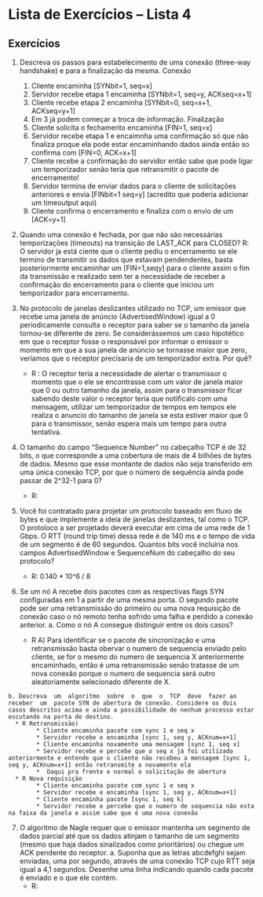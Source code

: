 # Lista de Exercícios – Lista 4

## Exercícios

  1. Descreva os passos para estabelecimento de uma conexão (three-way handshake) e para a finalização da mesma.
      Conexão
        1. Cliente encaminha [SYNbit=1, seq=x]
        2. Servidor recebe etapa 1 encaminha [SYNbit=1, seq=y, ACKseq=x+1]
        3. Cliente recebe etapa 2 encaminha [SYNbit=0, seq=x+1, ACKseq=y+1]
        4. Em 3 já podem começar a troca de informação.
      Finalização 
        1. Cliente solicita o fechamento encaminha [FIN=1, seq=x] 
        2. Servidor recebe etapa 1 e encaimnha uma confirmação só que não finaliza proque ela pode estar encaminhando dados ainda então so confirma com [FIN=0, ACK=x+1]
        3. Cliente recebe a confirmação do servidor então sabe que pode ligar um temporizador senão teria que retransmitir o pacote de encerramento!
        4. Servidor termina de enviar dados para o cliente de solicitações anteriores e envia [FINbit=1 seq=y] (acredito que poderia adicionar um timeoutput aqui)
        5. Cliente confirma o encerramento e finaliza com o envio de um [ACK=y+1]
 
  2. Quando uma conexão é fechada, por que não são necessárias temporizações (timeouts) na transição de LAST_ACK para CLOSED? 
    R: O servidor ja está ciente que o cliente pediu o encerramento se ele termino de transmitir os dados que estavam pendendentes, basta posteriormente encaminhar um [FIN=1,seqy] para o cliente assim o fim da transmissão e realizado sem ter a necessidade de receber a confirmação do encerramento para o cliente que iniciou um temporizador para encerramento.

  3. No  protocolo  de  janelas  deslizantes  utilizado  no  TCP,  um  emissor  que  recebe  uma  janela de anúncio (AdvertisedWindow) igual a 0 periodicamente consulta o receptor para saber se o  tamanho  da  janela  tornou-se  diferente  de  zero.  Se  considerássemos  um  caso  hipotético em  que  o  receptor  fosse  o  responsável  por  informar o  emissor  o  momento  em  que  a  sua janela  de  anúncio  se  tornasse  maior  que  zero,  veríamos  que  o  receptor  precisaria  de  um temporizador extra. Por quê?
        * R : O receptor teria a necessidade de alertar o transmissor o momento que o ele se encontrasse com um valor de janela maior que 0 ou outro tamanho da janela, assim para o transmissor ficar sabendo deste valor o receptor teria que notificalo com uma mensagem,  utilizar um temporizador de tempos em tempos ele realiza o anuncio do tamanho de janela se esta estiver maior que 0 para o transmissor, senão espera mais um tempo para outra tentativa.  

  4. O  tamanho  do  campo  “Sequence  Number”  no  cabeçalho  TCP  é  de  32  bits,  o  que corresponde  a  uma  cobertura  de  mais  de  4  bilhões  de  bytes  de  dados.  Mesmo  que  esse montante de dados não seja transferido em uma única conexão TCP, por que o número de sequência ainda pode passar de 2^32-1 para 0?
      * R: 

  5. Você  foi  contratado  para  projetar  um  protocolo  baseado  em  fluxo  de  bytes  e  que implemente  a  ideia  de  janelas  deslizantes,  tal  como  o  TCP.  O  protoloco  a  ser  projetado deverá executar em cima de uma rede de 1 Gbps. O RTT (round trip time) dessa rede é de 140  ms  e  o  tempo  de  vida de  um  segmento  é  de  60  segundos.  Quantos  bits  você  incluiria nos campos AdvertisedWindow e SequenceNum do cabeçalho do seu protocolo?
       * R: 0.140 * 10^6 / 8

  6.  Se um nó A recebe dois pacotes com as respectivas flags SYN configuradas em 1 a partir de  uma  mesma  porta.  O  segundo  pacote  pode  ser  uma  retransmissão  do  primeiro  ou  uma nova requisição de conexão caso o nó remoto tenha sofrido uma falha e perdido a conexão anterior. 
    a. Como o nó A consegue distinguir entre os dois casos? 
      * R A) Para identificar se o pacote de sincronização e uma retransmissão basta obervar o numero de sequencia enviado pelo cliente, se for o mesmo do numero de sequencia X anteriormente encaminhado,  então é uma retransmissão senão tratasse de um nova conexão porque o numero de sequencia será outro aleatoriamente selecionado diferente de X.
          
           
    b. Descreva  um  algoritmo  sobre  o  que  o  TCP  deve  fazer ao  receber  um  pacote SYN de abertura de conexão. Considere os dois casos descritos acima e ainda a possibilidade de nenhum processo estar escutando na porta de destino. 
      * R Retransmissão)
            * Cliente encaminha pacote com sync 1 e seq x
            * Servidor recebe e encaminha [sync 1, seq y, ACKnum=x+1]
            * Cliente encaminha novamente uma mensagem [sync 1, seq x]
            * Servidor recebe e percebe que o seq x já foi utilizado anteriormente e entende que o cliente não recebeu a mensagem [sync 1, seq y, ACKnum=x+1] então retransmite a novamente ela
            *  Daqui pra frente e normal o solicitação de abertura
      * R Nova requisição
            * Cliente encaminha pacote com sync 1 e seq x
            * Servidor recebe e encaminha [sync 1, seq y, ACKnum=x+1]
            * Cliente encaminha pacote [sync 1, seq k]
            * Servidor recebe e percebe que o numero de sequencia não esta na faixa da janela e assim sabe que é uma nova conexão

  7. O  algoritmo  de  Nagle  requer  que  o  emissor  mantenha um  segmento  de  dados  parcial  até que os dados atinjam o tamanho de um segmento (mesmo que haja dados sinalizados como prioritários) ou chegue um ACK pendente do receptor. 
     a. Suponha  que  as  letras abcdefghi  sejam  enviadas,  uma  por  segundo,  através de  uma  conexão TCP  cujo  RTT  seja  igual a  4,1  segundos.  Desenhe  uma  linha indicando quando cada pacote é enviado e o que ele contém. 
      * R:
 
  